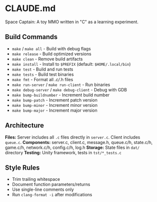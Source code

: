 # CLAUDE.md

Space Captain: A toy MMO written in "C" as a learning experiment.

## Build Commands
- `make` / `make all` - Build with debug flags
- `make release` - Build optimized versions
- `make clean` - Remove build artifacts
- `make install` - Install to `$PREFIX` (default: `$HOME/.local/bin`)
- `make test` - Build and run tests
- `make tests` - Build test binaries
- `make fmt` - Format all *.c/*.h files
- `make run-server` / `make run-client` - Run binaries
- `make debug-server` / `make debug-client` - Debug with GDB
- `make bump-buildnumber` - Increment build number
- `make bump-patch` - Increment patch version
- `make bump-minor` - Increment minor version
- `make bump-major` - Increment major version

## Architecture
**Files:** Server includes all `.c` files directly in `server.c`. Client includes `queue.c`.
**Components:** server.c, client.c, message.h, queue.c/h, state.c/h, game.c/h, network.c/h, config.c/h, log.h
**Storage:** State files in `dat/` directory
**Testing:** Unity framework, tests in `tst/*_tests.c`

## Style Rules
- Trim trailing whitespace
- Document function parameters/returns
- Use single-line comments only
- Run `clang-format -i` after modifications
